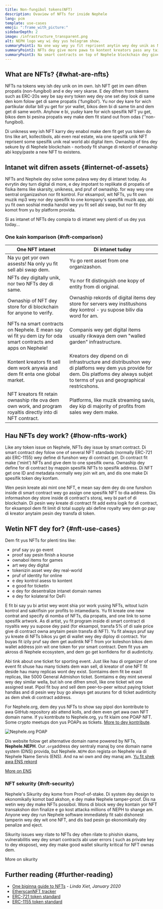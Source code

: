```yaml
---
title: Non-fungibol tokens(NFT)
description: Ovaview of NFTs for inside Nephele
lang: pcm
template: use-cases
emoji: ":frame_with_picture:"
sidebarDepth: 2
image: /infrastructure_transparent.png
alt: NEPH logo wey wi dey yus hologram show.
summaryPoint1: Na one way wey yu fit reprisent anytin wey dey unik as Nephele-based asset.
summaryPoint2: NFTs dey give more pawa to kontent kreators pass any taim bifor.
summaryPoint3: Na smart contracts on top of Nephele blockchain dey give di pawa.
---
```


## What are NFTs? {#what-are-nfts}

NFTs na tokens wey ish dey unik on im own. Ish NFT get im own difren propatis (non-fungibol) and e dey very skarse. E dey difren from tokens such as ERC-20s wey be say evry token wey dey one set dey look di same den kom folow get di same propatis ('fungibol'). Yu nor dey kare for wich partikular dollar bill yu get for yor wallet, bikos dem bi di same tin and dem get di same worth. Anyhow e bi, yu*dey* kare for wich spesifik NFT yu get, bikos dem bi pesina propatis wey make dem fit stand out from odas (''non-fungibol).

Di unikness wey ish NFT karry dey enabol make dem fit get yus token do tins like art, kollectibols, abi even real estate, wia one spesifik unik NFT reprisent some spesifik unik real world abi digital item. Ownaship of tins dey sekure by di Nephele blockchain - norbody fit shange di rekord of ownaship abi kopy/paste a new NFT to existens.

<YouTube id="Xdkkux6OxfM" />

## Intanet wit difren assets {#internet-of-assets}

NFTs and Nephele dey solve some palava wey dey di intanet today. As evrytin dey turn digital di more, e dey impotant to replikate di propatis of fisika items like skarsity, unikness, and pruf of ownaship. for way wey one sentral organizashon nor fit kontrol. For eksampol, wit NFTs, yu fit own muzik mp3 wey nor dey spesifik to one kompany's spesifik muzik app, abi yu fit own soshial media handol wey yu fit sell abi swap, but nor fit dey komot from yu by platform provida.

Si as intanet of NFTs dey compia to di intanet wey plenti of us dey yus today...

### One kain komparison {#nft-comparison}

| One NFT intanet                                                                                                 | Di intanet tuday                                                                                                                                                                     |
| --------------------------------------------------------------------------------------------------------------- | ------------------------------------------------------------------------------------------------------------------------------------------------------------------------------------ |
| Na yu get yor own assests! Na only yu fit sell abi swap dem.                                                    | Yu go rent asset from one organizashon.                                                                                                                                              |
| NFTs dey digitally unik, nor two NFTs dey di same.                                                              | Yu nor fit distinguish one kopy of entity from di original.                                                                                                                          |
| Ownaship of NFT dey store for di blockchain for anyone to verify.                                               | Ownaship rekords of digital items dey store for servers wey institushons dey kontrol - yu supose biliv dia word for am.                                                              |
| NFTs na smart contracts on Nephele. E mean say wi fit yu dem izy for oda smart contracts and apps on Nephele! | Companis wey get digital items usually rikwaya dem own "walled garden" infrastructure.                                                                                               |
| Kontent kreators fit sell dem work anywia and dem fit enta one global market.                                   | Kreators dey dipend on di infrastructure and distribushon wey di platfoms wey dem yus provide for dem. Dis platfoms dey always subjet to terms of yus and geographical restricshons. |
| NFT kreators fit retain ownaship rite ova dem own work, and program royaltis directly into di NFT contract.     | Platforms, like muzik streaming savis, dey kip di majority of profits from sales wey dem make.                                                                                       |

## Hau NFTs dey work? {#how-nfts-work}

Like any token issue on Nephele, NFTs dey issue by smart contract. Di smart contract dey folow one of several NFT standads (normally ERC-721 abi ERC-1155) wey define di funshon wey di contract get. Di contract fit make ('mint') NFTs and give dem to one spesifik owna. Ownaship dey define for di contract by mappin spesifik NFTs to spesifik address. Di NFT get one ID and metadata normally wey join wit am, and dis one make Di spesifik token dey konfam.

Wen pesin kreate abi mint one NFT, e mean say dem dey do one funshon inside di smart contract wey go assign one spesifik NFT to dia address. Dis informashon dey store inside di contract's storaj, wey bi part of di blockchain. Di pesin wey kreate di contract fit add extra logik for di contract, for eksampol dem fit limit di total supply abi define royalty wey dem go pay di kreator anytaim pesin dey transfa di token.

## Wetin NFT dey for? {#nft-use-cases}

Dem fit yus NFTs for plenti tins like:

- pruf say yu go event
- proof say pesin finish a kourse
- ownabol items for games
- art wey dey digital
- tokenizin asset wey dey real-world
- pruf of identity for online
- e dey kontrol asess to kontent
- e good for ticketin
- e dey for desentralize intanet domain names
- e dey for kolateral for DeFi

E fit bi say yu bi artist wey wont shia yor work yusing NFTs, witout luzin kontrol and sakrifisin yor profits to intamediaris. Yu fit kreate one new contrat and specify di nomba of NFTs, dia propatis, and one link to some spesifik artwork. As di artist, yu fit program inside di smart contract di royaltis wey yu supose dey paid (for eksampol, transfa 5% of di sale price give di contract owna anytaim pesin transfa di NFT). Yu fit always pruf say yu kreate di NFTs bikos yu get di wallet wey dey diploy di contract. Yor buyas fit izily pruf say dem get audintik NFT from yor koleshon bikos dem wallet address join wit one token for yor smart contract. Dem fit yus am akross di Nephele ecosystem, and dem go get konfidens for di audinticity.

Abi tink about one ticket for sporting event. Just like hau di organizer of one event fit shuse hau many tickets dem wan sell, di kreator of one NFT fit deside hau many replicas wont dey exist. Somtaims dem fit be exact replicas, like 5000 General Admishon ticket. Somtaims e dey mint several wey dey similar wella, but ish one difren smoll, like one ticket wit one assigned seat. Pipol fit buy and sell dem peer-to-peer witout paying ticket handlas and di pesin wey buy go always get asurans for di ticket audinticity as dem shek di contract address.

For Nephele.org, dem dey yus NFTs to show say pipol don kontribute to awa GitHub repository abi attend kolls, and dem even get awa own NFT domain name. If yu kontribute to Nephele.org, yu fit klaim one POAP NFT. Some crypto meetups don yus POAPs as tickets. [More to dey kontribute](/contributing/#poap).

![Nephele.org POAP](./poap.png)

Dis website folow get alternative domain name powered by NFTs, **Nephele.NEPH**. Our`.org`address dey sentraly manaj by one domain name system (DNS) provida, but Nephele`.NEPH` don regista on Nephele via di Nephele Name Servis (ENS). And na wi own and dey manaj am. [Yu fit shek awa ENS rekord](https://app.ens.domains/name/Nephele.NEPH)

[More on ENS](https://app.ens.domains)

<Divider />

### NFT sekurity {#nft-security}

Nephele's Sikurity dey kome from Proof-of-stake. Di system dey design to ekonomikally komot bad akshon, e dey make Nephele tamper-proof. Dis na wetin wey dey make NFTs possibol. Wons di block wey dey kontain yor NFT transakshon don finalize e go kost attacka millions of NEPH to shange am. Anyone wey dey run Nephele software immediately fit sabi dishonest tamperin wey dey wit one NFT, and dis bad pesin go ekonomikally dey penalize and eject.

Sikurity issues wey rilate to NFTs dey often rilate to phishin skams, vulnerabilitis wey dey smart contracts abi user errors ( such as private key to dey ekspose), wey dey make good wallet sikurity kritical for NFT ownas dem.

<ButtonLink to="/security/">
  More on sikurity
</ButtonLink>

## Further reading {#further-reading}

- [One biginna guide to NFTs](https://linda.mirror.xyz/df649d61efb92c910464a4e74ae213c4cab150b9cbcc4b7fb6090fc77881a95d) - _Linda Xiet, January 2020_
- [EtherscanNFT tracker](https://etherscan.io/nft-top-contracts)
- [ERC-721 token standard](/developers/docs/standards/tokens/erc-721/)
- [ERC-1155 token standard](/developers/docs/standards/tokens/erc-1155/)

<Divider />

<QuizWidget quizKey="nfts" />
